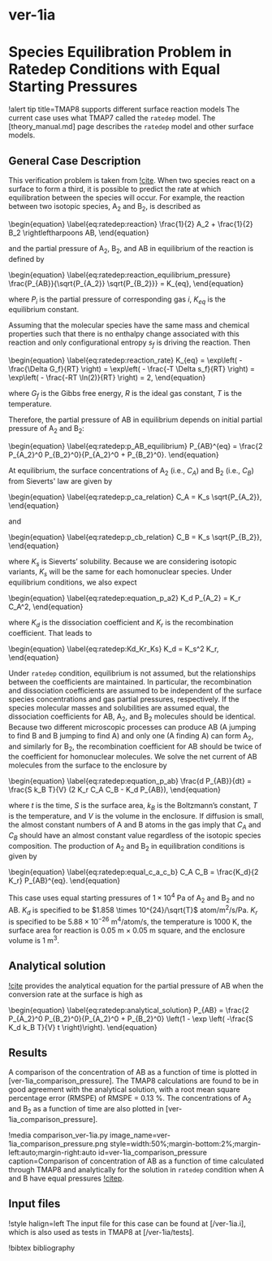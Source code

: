 # ver-1ia

# Species Equilibration Problem in Ratedep Conditions with Equal Starting Pressures

!alert tip title=TMAP8 supports different surface reaction models
The current case uses what TMAP7 called the `ratedep` model.
The [theory_manual.md] page describes the `ratedep` model and other surface models.

## General Case Description

This verification problem is taken from [!cite](ambrosek2008verification).
When two species react on a surface to form a third, it is possible to predict the rate at which equilibration between the species will occur.
For example, the reaction between two isotopic species, A$_2$ and B$_2$, is described as

\begin{equation}
\label{eq:ratedep:reaction}
\frac{1}{2} A_2 + \frac{1}{2} B_2 \rightleftharpoons AB,
\end{equation}

and the partial pressure of A$_2$, B$_2$, and AB in equilibrium of the reaction is defined by

\begin{equation}
\label{eq:ratedep:reaction_equilibrium_pressure}
\frac{P_{AB}}{\sqrt{P_{A_2}} \sqrt{P_{B_2}}} = K_{eq},
\end{equation}

where $P_i$ is the partial pressure of corresponding gas $i$, $K_{eq}$ is the equilibrium constant.

Assuming that the molecular species have the same mass and chemical properties such that there is no enthalpy change associated with this reaction and only configurational entropy $s_f$ is driving the reaction. Then

\begin{equation}
\label{eq:ratedep:reaction_rate}
K_{eq} = \exp\left( - \frac{\Delta G_f}{RT} \right) = \exp\left( - \frac{-T \Delta s_f}{RT} \right) = \exp\left( - \frac{-RT \ln(2)}{RT} \right) = 2,
\end{equation}

where $G_f$ is the Gibbs free energy, $R$ is the ideal gas constant, $T$ is the temperature.

Therefore, the partial pressure of AB in equilibrium depends on initial partial pressure of A$_2$ and B$_2$:

\begin{equation}
\label{eq:ratedep:p_AB_equilibrium}
P_{AB}^{eq} = \frac{2 P_{A_2}^0 P_{B_2}^0}{P_{A_2}^0 + P_{B_2}^0}.
\end{equation}

At equilibrium, the surface concentrations of A$_2$ (i.e., $C_A$) and B$_2$ (i.e., $C_B$) from Sieverts' law are given by

\begin{equation}
\label{eq:ratedep:p_ca_relation}
C_A = K_s \sqrt{P_{A_2}},
\end{equation}

and

\begin{equation}
\label{eq:ratedep:p_cb_relation}
C_B = K_s \sqrt{P_{B_2}},
\end{equation}

where $K_s$ is Sieverts’ solubility. Because we are considering isotopic variants, $K_s$ will be the same for each homonuclear species. Under equilibrium conditions, we also expect

\begin{equation}
\label{eq:ratedep:equation_p_a2}
K_d P_{A_2} = K_r C_A^2,
\end{equation}

where $K_d$ is the dissociation coefficient and $K_r$ is the recombination coefficient. That leads to

\begin{equation}
\label{eq:ratedep:Kd_Kr_Ks}
K_d = K_s^2 K_r,
\end{equation}

Under `ratedep` condition, equilibrium is not assumed, but the relationships between the coefficients are maintained. In particular, the recombination and dissociation coefficients are assumed to be independent of the surface species concentrations and gas partial pressures, respectively. If the species molecular masses and solubilities are assumed equal, the dissociation
coefficients for AB, A$_2$, and B$_2$ molecules should be identical. Because two different microscopic processes can produce AB (A jumping to find B and B jumping to find A) and only one (A finding A) can form A$_2$, and similarly for B$_2$, the recombination coefficient for AB should be twice of the coefficient for homonuclear molecules. We solve the net current of AB molecules from the surface to the enclosure by

\begin{equation}
\label{eq:ratedep:equation_p_ab}
\frac{d P_{AB}}{dt} = \frac{S k_B T}{V} (2 K_r C_A C_B - K_d P_{AB}),
\end{equation}

where $t$ is the time, $S$ is the surface area, $k_B$ is the Boltzmann’s constant, $T$ is the temperature, and $V$ is the volume in the enclosure. If diffusion is small, the almost constant numbers of A and B atoms in the gas imply that $C_A$ and $C_B$ should have an almost constant value regardless of the isotopic species composition. The production of A$_2$ and B$_2$ in equilibration conditions is given by

\begin{equation}
\label{eq:ratedep:equal_c_a_c_b}
C_A C_B = \frac{K_d}{2 K_r} P_{AB}^{eq}.
\end{equation}

This case uses equal starting pressures of $1 \times 10^{4}$ Pa of A$_2$ and B$_2$ and no AB. $K_d$ is specified to be $1.858 \times 10^{24}/\sqrt{T}$ atom/m$^2$/s/Pa. $K_r$ is specified to be $5.88 \times 10^{-26}$ m$^4$/atom/s, the temperature is 1000 K, the surface area for reaction is 0.05 m $\times$ 0.05 m square, and the enclosure volume is 1 m$^3$.


## Analytical solution

[!cite](ambrosek2008verification) provides the analytical equation for the partial pressure of AB when the conversion rate at the surface is high as

\begin{equation}
\label{eq:ratedep:analytical_solution}
P_{AB}  = \frac{2 P_{A_2}^0 P_{B_2}^0}{P_{A_2}^0 + P_{B_2}^0} \left(1 - \exp \left( -\frac{S K_d k_B T}{V} t \right)\right).
\end{equation}

## Results

A comparison of the concentration of AB as a function of time is plotted in [ver-1ia_comparison_pressure]. The TMAP8 calculations are found to be in good agreement with the analytical solution, with a root mean square percentage error (RMSPE) of RMSPE = 0.13 %. The concentrations of A$_2$ and B$_2$ as a function of time are also plotted in [ver-1ia_comparison_pressure].

!media comparison_ver-1ia.py
       image_name=ver-1ia_comparison_pressure.png
       style=width:50%;margin-bottom:2%;margin-left:auto;margin-right:auto
       id=ver-1ia_comparison_pressure
       caption=Comparison of concentration of AB as a function of time calculated through TMAP8 and analytically for the solution in `ratedep` condition when A and B have equal pressures [!citep](ambrosek2008verification).

## Input files

!style halign=left
The input file for this case can be found at [/ver-1ia.i], which is also used as tests in TMAP8 at [/ver-1ia/tests].

!bibtex bibliography
